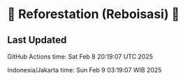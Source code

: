 
# 🌳 Reforestation (Reboisasi) 🌲

## Last Updated

GitHub Actions time: Sat Feb  8 20:19:07 UTC 2025

Indonesia/Jakarta time: Sun Feb  9 03:19:07 WIB 2025
